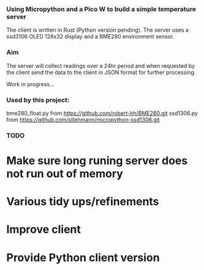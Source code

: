 ### Using Micropython and a Pico W to build a simple temperature server

The client is written in Rust (Python version pending).  The server uses a ssd3106 OLED 128x32 display and a BME280 environment sensor.

### Aim
The server will collect readings over a 24hr period and when requested by the client send the data to the client in JSON format for further processing.

Work in progress...

### Used by this project:

bme280_float.py from https://github.com/robert-hh/BME280.git
ssd1306.py from https://github.com/stlehmann/micropython-ssd1306.git
 
### TODO

# Make sure long runing server does not run out of memory
# Various tidy ups/refinements
# Improve client
# Provide Python client version
